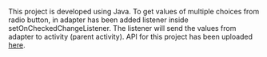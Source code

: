 This project is developed using Java. To get values of multiple choices from radio button, in adapter has been added listener inside setOnCheckedChangeListener. The listener will send the values from adapter to activity (parent activity).
API for this project has been uploaded [here](https://github.com/gunawanasch/api_kuesioner).
